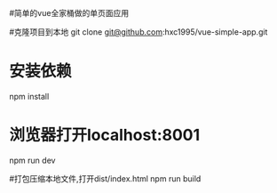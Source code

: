 #简单的vue全家桶做的单页面应用


#克隆项目到本地 
git clone git@github.com:hxc1995/vue-simple-app.git

# 安装依赖
npm install

# 浏览器打开localhost:8001
npm run dev

#打包压缩本地文件,打开dist/index.html
npm run build

